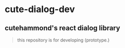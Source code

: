 # cute-dialog-dev
## cutehammond's react dialog library

> this repository is for developing (prototype.)